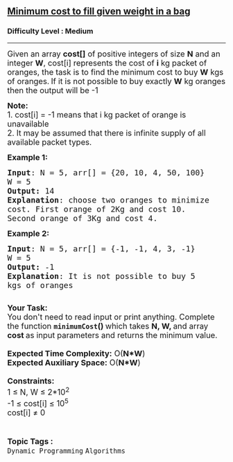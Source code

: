 <h2><a href="https://www.geeksforgeeks.org/problems/minimum-cost-to-fill-given-weight-in-a-bag1956/1">Minimum cost to fill given weight in a bag</a></h2><h3>Difficulty Level : Medium</h3><hr><div class="problems_problem_content__Xm_eO"><p><span style="font-size:18px">Given an array <strong>cost[]</strong> of positive integers of size <strong>N</strong> and an integer <strong>W</strong>, cost[i] represents the cost of <strong>i</strong> kg packet of oranges, the task is to find the minimum cost to buy <strong>W</strong> kgs of oranges.</span> <span style="font-size:18px">If it is not possible to buy exactly <strong>W</strong> kg oranges then the output will be -1</span></p>

<p><span style="font-size:18px"><strong>Note:</strong><br>
1. cost[i] = -1 means that i kg packet of orange is unavailable<br>
2. </span> <span style="font-size:18px">It may be assumed that there is infinite supply of all available packet types.</span></p>

<p><span style="font-size:18px"><strong>Example 1:</strong></span></p>

<pre><span style="font-size:18px"><strong>Input</strong>: N = 5, arr[] = {20, 10, 4, 50, 100}
W = 5
<strong>Output:</strong> 14
<strong>Explanation</strong>: choose two oranges to minimize 
cost. First orange of 2Kg and cost 10. 
Second orange of 3Kg and cost 4. </span></pre>

<p><span style="font-size:18px"><strong>Example 2:</strong></span></p>

<pre><span style="font-size:18px"><strong>Input</strong>: N = 5, arr[] = {-1, -1, 4, 3, -1}
W = 5
<strong>Output:</strong> -1
<strong>Explanation</strong>: It is not possible to buy 5 
kgs of oranges</span></pre>

<p><br>
<span style="font-size:18px"><strong>Your Task:&nbsp;&nbsp;</strong><br>
You don't need to read input or print anything. Complete the function <strong><code>minimumCost</code>()&nbsp;</strong>which takes <strong>N, W, </strong>and array <strong>cost </strong>as input parameters and returns the minimum value.<br>
<br>
<strong>Expected Time Complexity:</strong> O(<strong>N*W</strong>)<br>
<strong>Expected Auxiliary Space:</strong> O(<strong>N*W</strong>)<br>
<br>
<strong>Constraints:</strong><br>
1 ≤ N, W ≤ 2*10<sup>2</sup></span><br>
<span style="font-size:18px">-1 ≤ cost[i] ≤ 10<sup>5</sup></span><br>
<span style="font-size:18px">cost[i] ≠ 0</span></p>
</div><br><p><span style=font-size:18px><strong>Topic Tags : </strong><br><code>Dynamic Programming</code>&nbsp;<code>Algorithms</code>&nbsp;